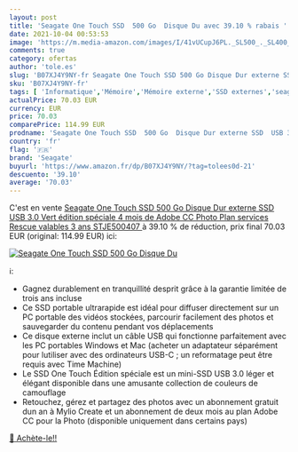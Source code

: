 ```yaml
---
layout: post
title: 'Seagate One Touch SSD  500 Go  Disque Du avec 39.10 % rabais '
date: 2021-10-04 00:53:53
image: 'https://m.media-amazon.com/images/I/41vUCupJ6PL._SL500_._SL400_.jpg'
comments: true
category: ofertas
author: 'tole.es'
slug: 'B07XJ4Y9NY-fr Seagate One Touch SSD 500 Go Disque Dur externe SSD USB...'
sku: 'B07XJ4Y9NY-fr'
tags: [ 'Informatique','Mémoire','Mémoire externe','SSD externes','seagate', ]
actualPrice: 70.03 EUR
currency: EUR
price: 70.03
comparePrice: 114.99 EUR
prodname: 'Seagate One Touch SSD  500 Go  Disque Dur externe SSD  USB 3.0  Vert  édition spéciale  4 mois de Adobe CC Photo Plan  services Rescue valables 3 ans  STJE500407 '
country: 'fr'
flag: '🇫🇷'
brand: 'Seagate'
buyurl: 'https://www.amazon.fr/dp/B07XJ4Y9NY/?tag=tolees0d-21'
descuento: '39.10'
average: '70.03'
---
```


C'est en vente [Seagate One Touch SSD  500 Go  Disque Dur externe SSD  USB 3.0  Vert  édition spéciale  4 mois de Adobe CC Photo Plan  services Rescue valables 3 ans  STJE500407 ](https://www.amazon.fr/dp/B07XJ4Y9NY/?tag=tolees0d-21)  à  39.10 % de réduction, prix final  70.03 EUR (original: 114.99 EUR) ici:

[![Seagate One Touch SSD  500 Go  Disque Du](https://m.media-amazon.com/images/I/41vUCupJ6PL._SL500_._SL400_.jpg)](https://www.amazon.fr/dp/B07XJ4Y9NY/?tag=tolees0d-21)

ℹ️:

- Gagnez durablement en tranquillité desprit grâce à la garantie limitée de trois ans incluse
- Ce SSD portable ultrarapide est idéal pour diffuser directement sur un PC portable des vidéos stockées, parcourir facilement des photos et sauvegarder du contenu pendant vos déplacements
- Ce disque externe inclut un câble USB qui fonctionne parfaitement avec les PC portables Windows et Mac (acheter un adaptateur séparément pour lutiliser avec des ordinateurs USB-C ; un reformatage peut être requis avec Time Machine)
- Le SSD One Touch Édition spéciale est un mini-SSD USB 3.0 léger et élégant disponible dans une amusante collection de couleurs de camouflage
- Retouchez, gérez et partagez des photos avec un abonnement gratuit dun an à Mylio Create et un abonnement de deux mois au plan Adobe CC pour la Photo (disponible uniquement dans certains pays)

[🛒 Achète-le!!](https://www.amazon.fr/dp/B07XJ4Y9NY/?tag=tolees0d-21)

